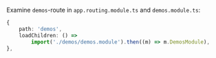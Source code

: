 Examine `demos`-route in `app.routing.module.ts` and `demos.module.ts`:

```typescript
{
    path: 'demos',
    loadChildren: () =>
        import('./demos/demos.module').then((m) => m.DemosModule),
},
```
